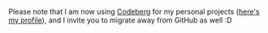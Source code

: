 Please note that I am now using [Codeberg](https://codeberg.org) for my personal projects
([here's my profile](https://codeberg.org/moeenio)),
and I invite you to migrate away from GitHub as well :D
